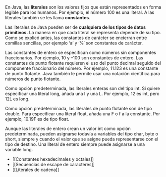 En Java, las **literales** son los valores fijos que están representados en forma legible para los humanos. Por ejemplo, el número 100 es una literal. A las literales también se les llama **constantes**.

Las literales de Java pueden ser de **cualquiera de los tipos de datos primitivos.** La manera en que cada literal se representa depende de su tipo. Como se explicó antes, las constantes de carácter se encierran entre comillas sencillas, por ejemplo ‘a’ y ‘%’ son constantes de carácter. 

Las constantes de entero se especifican como números sin componentes fraccionarios. Por ejemplo, 10 y –100 son constantes de entero. Las constantes de punto flotante requieren el uso del punto decimal seguido del componente fraccionario del número. Por ejemplo, 11.123 es una constante de punto flotante. Java también le permite usar una notación científica para números de punto flotante.

Como opción predeterminada, las literales enteras son del tipo int. Si quiere especificar una literal long, añada una I y una L. Por ejemplo, 12 es int, pero 12L es long. 

Como opción predeterminada, las literales de punto flotante son de tipo double. Para especificar una literal float, añada una F o f a la constante. Por ejemplo, 10.19F es de tipo float. 

Aunque las literales de entero crean un valor int como opción predeterminada, pueden asignarse todavía a variables del tipo char, byte o short, siempre y cuando el valor que se asigne pueda representarse con el tipo de destino. Una literal de entero siempre puede asignarse a una variable long.

- [[Constantes hexadecimales y octales]]
- [[Secuencias de escape de caracteres]]
- [[Literales de cadena]]